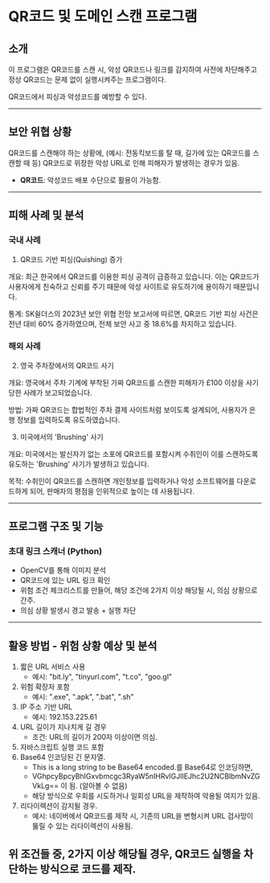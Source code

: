 # QR코드 및 도메인 스캔 프로그램

## 소개
이 프로그램은 QR코드를 스캔 시, 
악성 QR코드나 링크를 감지하여 사전에 차단해주고 
정상 QR코드는 문제 없이 실행시켜주는 프로그램이다.  

QR코드에서 피싱과 악성코드를 예방할 수 있다.

---

## 보안 위협 상황
QR코드를 스캔해야 하는 상황에,
(예시: 전동킥보드를 탈 때, 길가에 있는 QR코드를 스캔할 때 등)
QR코드로 위장한 악성 URL로 인해 피해자가 발생하는 경우가 있음.

- **QR코드**: 악성코드 배포 수단으로 활용이 가능함.

---

## 피해 사례 및 분석

### 국내 사례
1. QR코드 기반 피싱(Quishing) 증가

개요: 최근 한국에서 QR코드를 이용한 피싱 공격이 급증하고 있습니다. 
이는 QR코드가 사용자에게 친숙하고 신뢰를 주기 때문에 악성 사이트로 유도하기에 용이하기 때문입니다.

통계: SK쉴더스의 2023년 보안 위협 전망 보고서에 따르면, QR코드 기반 피싱 사건은 전년 대비 60% 증가하였으며, 
전체 보안 사고 중 18.6%를 차지하고 있습니다.

### 해외 사례
2. 영국 주차장에서의 QR코드 사기

개요: 영국에서 주차 기계에 부착된 가짜 QR코드를 스캔한 피해자가 £100 이상을 사기당한 사례가 보고되었습니다.

방법: 가짜 QR코드는 합법적인 주차 결제 사이트처럼 보이도록 설계되어, 
사용자가 은행 정보를 입력하도록 유도하였습니다.

3. 미국에서의 'Brushing' 사기

개요: 미국에서는 발신자가 없는 소포에 QR코드를 포함시켜 수취인이 이를 스캔하도록 유도하는
'Brushing' 사기가 발생하고 있습니다.

목적: 수취인이 QR코드를 스캔하면 개인정보를 입력하거나 악성 소프트웨어를 다운로드하게 되어,
판매자의 평점을 인위적으로 높이는 데 사용됩니다.

---

## 프로그램 구조 및 기능

### 초대 링크 스캐너 (Python)
- OpenCV를 통해 이미지 분석
- QR코드에 있는 URL 링크 확인
- 위험 조건 체크리스트를 만들어, 해당 조건에 2가지 이상 해당될 시, 의심 상황으로 간주.  
- 의심 상황 발생시 경고 발송 + 실행 차단


---

## 활용 방법 - 위험 상황 예상 및 분석
1. 짧은 URL 서비스 사용
   - 예시: "bit.ly", "tinyurl.com", "t.co", "goo.gl"
2. 위험 확장자 포함
   - 예시: ".exe", ".apk", ".bat", ".sh"
3. IP 주소 기반 URL
   - 예시: 192.153.225.61 
4. URL 길이가 지나치게 길 경우
   - 조건: URL의 길이가 200자 이상이면 의심.
5. 자바스크립트 실행 코드 포함
6. Base64 인코딩된 긴 문자열.
   - This is a long string to be Base64 encoded.를 Base64로 인코딩하면,
   - VGhpcyBpcyBhIGxvbmcgc3RyaW5nIHRvIGJlIEJhc2U2NCBlbmNvZGVkLg== 이 됨. (알아볼 수 없음)
   -  해당 방식으로 우회를 시도하거나 일회성 URL을 제작하여 악용될 여지가 있음.
7. 리다이렉션이 감지될 경우.
   - 예시: 네이버에서 QR코드를 제작 시, 기존의 URL을 변형시켜 URL 검사망이 뚫릴 수 있는 리다이렉션이 사용됨.

위 조건들 중, 2가지 이상 해당될 경우, 
QR코드 실행을 차단하는 방식으로 코드를 제작.
---